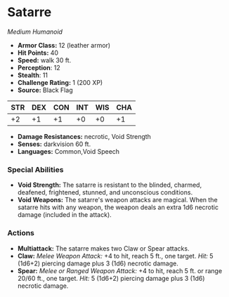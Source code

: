 # Satarre

*Medium* *Humanoid*

- **Armor Class:** 12 (leather armor)
- **Hit Points:** 40 
- **Speed:** walk 30 ft.
- **Perception**: 12
- **Stealth**: 11
- **Challenge Rating:** 1 (200 XP)
- **Source:** Black Flag

| STR | DEX | CON | INT | WIS | CHA |
| --- | --- | --- | --- | --- | --- |
| +2 | +1 | +1 | +0 | +0 | +1 |

- **Damage Resistances:** necrotic, Void Strength
- **Senses:** darkvision 60 ft.
- **Languages:** Common,Void Speech

### Special Abilities

- **Void Strength:** The satarre is resistant to the blinded, charmed, deafened, frightened, stunned, and unconscious conditions.
- **Void Weapons:** The satarre's weapon attacks are magical. When the satarre hits with any weapon, the weapon deals an extra 1d6 necrotic damage (included in the attack).

### Actions

- **Multiattack:** The satarre makes two Claw or Spear attacks.
- **Claw:** _Melee Weapon Attack:_ +4 to hit, reach 5 ft., one target. _Hit:_ 5 (1d6+2) piercing damage plus 3 (1d6) necrotic damage.
- **Spear:** _Melee or Ranged Weapon Attack:_ +4 to hit, reach 5 ft. or range 20/60 ft., one target. _Hit:_ 5 (1d6+2) piercing damage plus 3 (1d6) necrotic damage.
